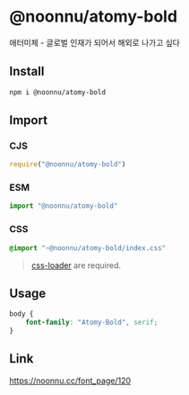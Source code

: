 # @noonnu/atomy-bold
애터미체 - 글로벌 인재가 되어서 해외로 나가고 싶다

## Install
```sh
npm i @noonnu/atomy-bold
```
## Import
### CJS
```js
require("@noonnu/atomy-bold")
```
### ESM
```js
import "@noonnu/atomy-bold"
```
### CSS 
```css
@import "~@noonnu/atomy-bold/index.css"
```
> [css-loader](https://github.com/webpack-contrib/css-loader) are required.

## Usage
```css
body {
    font-family: "Atomy-Bold", serif;
}
```

## Link
https://noonnu.cc/font_page/120